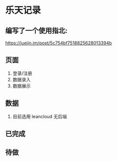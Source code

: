 # 乐天记录

## 编写了一个使用指北:
  https://juejin.im/post/5c754bf7518825628013394b

## 页面
  1. 登录/注册
  2. 数据录入
  3. 数据展示

## 数据
  1. 目前选用 leancloud 无后端

## 已完成

## 待做
